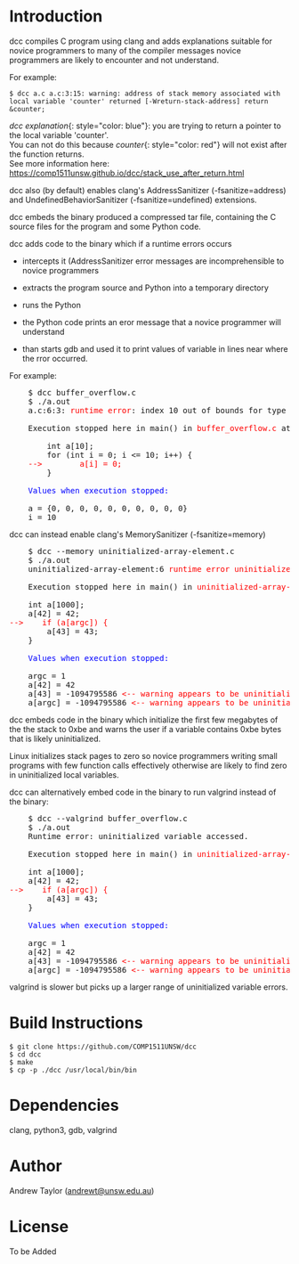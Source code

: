 
# Introduction

dcc compiles C program using clang and adds explanations suitable for novice programmers
to many of the compiler messages novice programmers are likely to encounter and not understand.

For example:

`
$ dcc a.c
a.c:3:15: warning: address of stack memory associated with local variable 'counter' returned [-Wreturn-stack-address]
        return &counter;
`

*dcc explanation*{: style="color: blue"}: you are trying to return a pointer to the local variable 'counter'.
<br>You can not do this because *counter*{: style="color: red"} will not exist after the function returns.
<br>See more information here: https://comp1511unsw.github.io/dcc/stack_use_after_return.html

dcc also (by default) enables clang's  AddressSanitizer (-fsanitize=address) and UndefinedBehaviorSanitizer (-fsanitize=undefined) extensions.

dcc embeds the binary produced a compressed tar file, containing the C source files for the program and some Python code.

dcc adds code to the binary which if a runtime errors occurs

* intercepts it (AddressSanitizer error messages are incomprehensible to novice programmers

* extracts the program source and Python into a temporary directory

* runs the Python

* the Python code prints an eror message that a novice programmer will understand

* than starts gdb and used it to print values of variable in lines near where the rror occurred.

For example:

<pre>
    $ dcc buffer_overflow.c
    $ ./a.out
    a.c:6:3: <span style="color: red">runtime error</span>: index 10 out of bounds for type 'int [10]'
    
    Execution stopped here in main() in <span style="color: red">buffer_overflow.c</span> at <span style="color: red">line 6</span>:
    
        int a[10];
        for (int i = 0; i <= 10; i++) {
    <span style="color: red">-->        a[i] = 0;</span>
        }

    <span style="color: blue">Values when execution stopped:</span>

    a = {0, 0, 0, 0, 0, 0, 0, 0, 0, 0}
    i = 10
</pre>

dcc can instead enable clang's MemorySanitizer (-fsanitize=memory) 

<pre>
    $ dcc --memory uninitialized-array-element.c
    $ ./a.out
    uninitialized-array-element:6 <span style="color: red">runtime error uninitialized variable used</span>
    
    Execution stopped here in main() in <span style="color: red">uninitialized-array-element.c</span> at <span style="color: red">line 6</span>:

    int a[1000];
    a[42] = 42;
<span style="color: red">-->    if (a[argc]) {</span>
        a[43] = 43;
    }

    <span style="color: blue">Values when execution stopped:</span>

    argc = 1
    a[42] = 42
    a[43] = -1094795586 <span style="color: red"><-- warning appears to be uninitialized value</span>
    a[argc] = -1094795586 <span style="color: red"><-- warning appears to be uninitialized value</span>
</pre>

dcc embeds code in the binary which initialize the first few megabytes of the the stack to 0xbe
and warns the user if a variable contains 0xbe bytes that is likely uninitialized.

Linux initializes stack pages to zero so novice programmers  writing small programs with few function calls
effectively otherwise are likely to find zero in uninitialized local variables.

dcc can alternatively embed code in the binary to run valgrind instead of the binary:

<pre>
    $ dcc --valgrind buffer_overflow.c
    $ ./a.out
    Runtime error: uninitialized variable accessed.
    
    Execution stopped here in main() in <span style="color: red">uninitialized-array-element.c</span> at <span style="color: red">line 6</span>:

    int a[1000];
    a[42] = 42;
<span style="color: red">-->    if (a[argc]) {</span>
        a[43] = 43;
    }

    <span style="color: blue">Values when execution stopped:</span>

    argc = 1
    a[42] = 42
    a[43] = -1094795586 <span style="color: red"><-- warning appears to be uninitialized value</span>
    a[argc] = -1094795586 <span style="color: red"><-- warning appears to be uninitialized value</span>
</pre>

valgrind is slower but picks up a larger range of uninitialized variable errors.

# Build Instructions

	$ git clone https://github.com/COMP1511UNSW/dcc
	$ cd dcc
	$ make
	$ cp -p ./dcc /usr/local/bin/bin
	
# Dependencies

clang, python3, gdb, valgrind 

# Author

Andrew Taylor (andrewt@unsw.edu.au)

# License

To be Added

